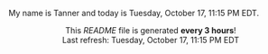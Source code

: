 My name is Tanner and today is Tuesday, October 17, 11:15 PM EDT.

<p align="center">This <i>README</i> file is generated <b>every 3 hours</b>!</br>Last refresh: Tuesday, October 17, 11:15 PM EDT<br /></p>

